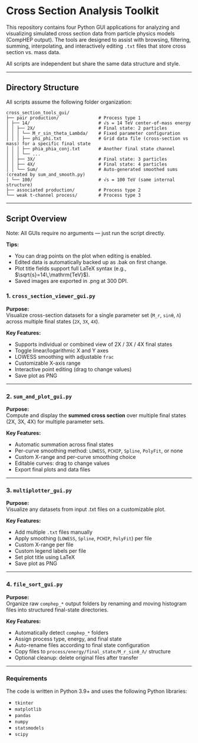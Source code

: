 # Cross Section Analysis Toolkit

This repository contains four Python GUI applications for analyzing and visualizing simulated cross section data from particle physics models (CompHEP output). The tools are designed to assist with browsing, filtering, summing, interpolating, and interactively editing `.txt` files that store cross section vs. mass data.

All scripts are independent but share the same data structure and style.

---

## Directory Structure

All scripts assume the following folder organization:

```text
cross_section_tools_gui/							
├── pair production/               # Process type 1
│ ├── 14/                          # √s = 14 TeV center-of-mass energy
│ │ ├── 2X/                        # Final state: 2 particles 
│ │ │ └── M_r_sin_theta_Lambda/    # Fixed parameter configuration 
│ │ │ ├── phi_phi.txt              # Grid data file (cross-section vs mass) for a specific final state
│ │ │ ├── phia_phia_conj.txt       # Another final state channel
│ │ │ └── ...
│ │ ├── 3X/                        # Final state: 3 particles
│ │ ├── 4X/                        # Final state: 4 particles
│ │ └── Sum/                       # Auto-generated smoothed sums (created by sum_and_smooth.py)
│ └── 100/                         # √s = 100 TeV (same internal structure)
├── associated production/         # Process type 2
└── weak t-channel process/        # Process type 3
```

---

## Script Overview

Note: All GUIs require no arguments — just run the script directly.

**Tips:**
- You can drag points on the plot when editing is enabled.
- Edited data is automatically backed up as .bak on first change.
- Plot title fields support full LaTeX syntax (e.g., $\sqrt{s}=14\,\mathrm{TeV}$).
- Saved images are exported in .png at 300 DPI.

### 1. `cross_section_viewer_gui.py`  
**Purpose:**  
Visualize cross-section datasets for a single parameter set (`M_r`, `sinθ`, `Λ`) across multiple final states (`2X`, `3X`, `4X`).

**Key Features:**
- Supports individual or combined view of 2X / 3X / 4X final states  
- Toggle linear/logarithmic X and Y axes  
- LOWESS smoothing with adjustable `frac`  
- Customizable X-axis range  
- Interactive point editing (drag to change values)  
- Save plot as PNG 

---

### 2. `sum_and_plot_gui.py`  
**Purpose:**  
Compute and display the **summed cross section** over multiple final states (2X, 3X, 4X) for multiple parameter sets.

**Key Features:**
- Automatic summation across final states  
- Per-curve smoothing method: `LOWESS`, `PCHIP`, `Spline`, `PolyFit`, or none  
- Custom X-range and per-curve smoothing choice  
- Editable curves: drag to change values  
- Export final plots and data files  

---

### 3. `multiplotter_gui.py`  
**Purpose:**  
Visualize any datasets from input .txt files on a customizable plot.

**Key Features:**
- Add multiple `.txt` files manually  
- Apply smoothing (`LOWESS`, `Spline`, `PCHIP`, `PolyFit`) per file  
- Custom X-range per file  
- Custom legend labels per file  
- Set plot title using LaTeX  
- Save plot as PNG 

---

### 4. `file_sort_gui.py`  
**Purpose:**  
Organize raw `comphep_*` output folders by renaming and moving histogram files into structured final-state directories.

**Key Features:**
- Automatically detect `comphep_*` folders  
- Assign process type, energy, and final state  
- Auto-rename files according to final state configuration  
- Copy files to `process/energy/final_state/M_r_sinθ_Λ/` structure  
- Optional cleanup: delete original files after transfer  

---


### Requirements
The code is written in Python 3.9+ and uses the following Python libraries:

- `tkinter`
- `matplotlib`
- `pandas`
- `numpy`
- `statsmodels`
- `scipy`
